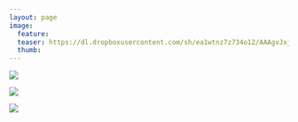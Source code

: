 ```yaml
---
layout: page
image:
  feature:
  teaser: https://dl.dropboxusercontent.com/sh/ea1wtnz7z734o12/AAAgvJxjK5EJLoJ4tYs8pr_0a/luontokuvat/syksy/2/DS31288_-245px.jpg
  thumb:
---
```


[![](https://dl.dropboxusercontent.com/sh/ea1wtnz7z734o12/AACmMMgprptcP6GUBYVpP3QRa/luontokuvat/syksy/2/DS31288-800px.jpg)](https://dl.dropboxusercontent.com/sh/ea1wtnz7z734o12/AAAtlWQE1OXqz7hb2hAN63cBa/luontokuvat/syksy/2/DS31288.jpg)

[![](https://dl.dropboxusercontent.com/sh/ea1wtnz7z734o12/AAAL9y0eXJu5pnoKIZRlOBbya/luontokuvat/syksy/2/DS31291-800px.jpg)](https://dl.dropboxusercontent.com/sh/ea1wtnz7z734o12/AACWn015AsoWedEKbWnVkfc-a/luontokuvat/syksy/2/DS31291.jpg)

[![](https://dl.dropboxusercontent.com/sh/ea1wtnz7z734o12/AABQE2DsIh0sFcNVNEO7Chfla/luontokuvat/syksy/2/DS31296-800px.jpg)](https://dl.dropboxusercontent.com/sh/ea1wtnz7z734o12/AAABTvKx-bCz6DGZ2qppRTMaa/luontokuvat/syksy/2/DS31296.jpg)
